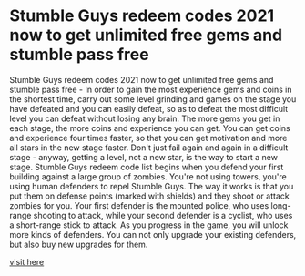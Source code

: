 # Stumble Guys redeem codes 2021 now to get unlimited free gems and stumble pass free

Stumble Guys redeem codes 2021 now to get unlimited free gems and stumble pass free - In order to gain the most experience gems and coins in the shortest time, carry out some level grinding and games on the stage you have defeated and you can easily defeat, so as to defeat the most difficult level you can defeat without losing any brain. The more gems you get in each stage, the more coins and experience you can get. You can get coins and experience four times faster, so that you can get motivation and more all stars in the new stage faster. Don't just fail again and again in a difficult stage - anyway, getting a level, not a new star, is the way to start a new stage. Stumble Guys redeem code list begins when you defend your first building against a large group of zombies. You're not using towers, you're using human defenders to repel Stumble Guys. The way it works is that you put them on defense points (marked with shields) and they shoot or attack zombies for you. Your first defender is the mounted police, who uses long-range shooting to attack, while your second defender is a cyclist, who uses a short-range stick to attack. As you progress in the game, you will unlock more kinds of defenders. You can not only upgrade your existing defenders, but also buy new upgrades for them.

<a href="https://fundanemt.org/stumble-guys">visit here</a>




















